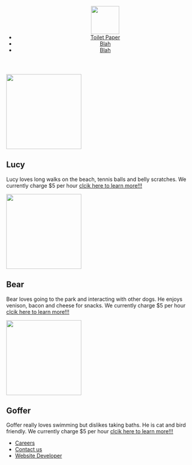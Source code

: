 <html>
<head>
</head>
<body>
<header>
<nav>
<ul>
<img src="https://i.etsystatic.com/15873908/r/il/a36ddc/1732122165/il_794xN.1732122165_m4ka.jpg" height="75">
<li>
<a href="google.com">Toilet Paper</a>
</li>
<li>
<a href>Blah</a>
</li>
<li>
<a href>Blah</a>
</li>
</ul>
</nav>
</header>
<main>
<article>
<img src="https://i.pinimg.com/236x/70/bd/e5/70bde558835ff0d2b29154150a2a784c--pittbulls-beautiful-dogs.jpg" height="200">
<h1>Lucy</h1>
<p>
Lucy loves long walks on the beach, tennis balls and belly scratches. We currently charge $5 per hour <a href="sfdsdfsdf">clcik here to learn more!!!</a>
</p>
</article>
<article>
<img src="https://images.unsplash.com/photo-1529956650128-bca881be2e60?ixlib=rb-1.2.1&q=80&fm=jpg&crop=entropy&cs=tinysrgb&w=1080&fit=max&ixid=eyJhcHBfaWQiOjM2NTI5fQ" height="200">
<h1>Bear</h1>
<p>
Bear loves going to the park and interacting with other dogs. He enjoys venison, bacon and cheese for snacks. We currently charge $5 per hour <a href="sfdsdfsdf">clcik here to learn more!!!</a>
</p>
</article>
<article>
<img src="https://www.loveyourdog.com/wp-content/uploads/2019/08/Pitbull-Terrier-Mixes-900x500.jpg" height="200">
<h1>Goffer</h1>
<p>
Goffer really loves swimming but dislikes taking baths. He is cat and bird friendly. We currently charge $5 per hour <a href="sfdsdfsdf">clcik here to learn more!!!</a>
</p>
</article>
</main>
<footer>
<nav>
<ul>
<li>
<a href="sdfffddfs">Careers</a>
</li>
<li>
<a href="sfsffdsdf">Contact us</a>
</li>
<li>
<a href="sdffdssdf">Website Developer </a>
</li>
</ul>
</nav>
</footer>
</body>
</html>
